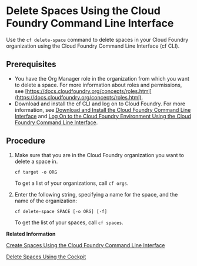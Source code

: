 <!-- loio13359c4e63994b3eaee1d1abe35049c8 -->

# Delete Spaces Using the Cloud Foundry Command Line Interface

Use the `cf delete-space` command to delete spaces in your Cloud Foundry organization using the Cloud Foundry Command Line Interface \(cf CLI\).



<a name="loio13359c4e63994b3eaee1d1abe35049c8__prereq_zt3_mzc_wbb"/>

## Prerequisites

-   You have the Org Manager role in the organization from which you want to delete a space. For more information about roles and permissions, see [https://docs.cloudfoundry.org/concepts/roles.html](https://docs.cloudfoundry.org/concepts/roles.html).
-   Download and install the cf CLI and log on to Cloud Foundry. For more information, see [Download and Install the Cloud Foundry Command Line Interface](download-and-install-the-cloud-foundry-command-line-interface-4ef907a.md) and [Log On to the Cloud Foundry Environment Using the Cloud Foundry Command Line Interface](log-on-to-the-cloud-foundry-environment-using-the-cloud-foundry-command-line-interface-7a37d66.md).




<a name="loio13359c4e63994b3eaee1d1abe35049c8__steps_mv3_csm_qz"/>

## Procedure

1.  Make sure that you are in the Cloud Foundry organization you want to delete a space in.

    ```
    cf target -o ORG
    ```

    To get a list of your organizations, call `cf orgs`.

2.  Enter the following string, specifying a name for the space, and the name of the organization:

    ```
    cf delete-space SPACE [-o ORG] [-f]
    ```

    To get the list of your spaces, call `cf spaces`.


**Related Information**  


[Create Spaces Using the Cloud Foundry Command Line Interface](create-spaces-using-the-cloud-foundry-command-line-interface-a2e5e29.md "Use the cf create-space command to create spaces in your Cloud Foundry organization using the Cloud Foundry Command Line Interface (cf CLI).")

[Delete Spaces Using the Cockpit](delete-spaces-1eb6a09.md "Delete spaces in your Cloud Foundry org using the SAP BTP cockpit.")

